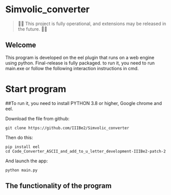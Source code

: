 # Simvolic_converter

> 🚨🚨 This project is fully operational, and extensions may be released in the future. 🚨🚨

## Welcome

This program is developed on the eel plugin that runs on a web engine using python. Final-release is fully packaged. to run it, you need to run main.exe or follow the following interaction instructions in cmd.

# Start program

##To run it, you need to install PYTHON 3.8 or higher, Google chrome and eel.

Download the file from github:
```
git clone https://github.com/IIIBe2/Simvolic_converter
```

Then do this:
```
pip install eel
cd Code_Converter_ASCII_and_add_to_u_letter_development-IIIBe2-patch-2
```

And launch the app:
```
python main.py
```

## The functionality of the program

